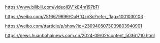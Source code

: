 https://www.bilibili.com/video/BV1kE4m197bT/

https://weibo.com/7516679696/OuHfQznSo?refer_flag=1001030103

https://weibo.com/ttarticle/p/show?id=2309405073039803940901

https://news.huanbohainews.com.cn/2024-09/02/content_50361710.html